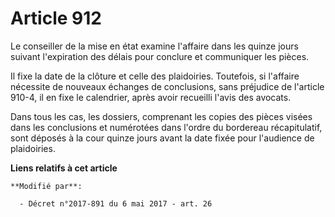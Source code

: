 # Article 912

Le conseiller de la mise en état examine l'affaire dans les quinze jours suivant l'expiration des délais pour conclure et
communiquer les pièces.

Il fixe la date de la clôture et celle des plaidoiries. Toutefois, si l'affaire nécessite de nouveaux échanges de
conclusions, sans préjudice de l'article 910-4, il en fixe le calendrier, après avoir recueilli l'avis des avocats.

Dans tous les cas, les dossiers, comprenant les copies des pièces visées dans les conclusions et numérotées dans l'ordre du
bordereau récapitulatif, sont déposés à la cour quinze jours avant la date fixée pour l'audience de plaidoiries.

**Liens relatifs à cet article**

	**Modifié par**:

	  - Décret n°2017-891 du 6 mai 2017 - art. 26
